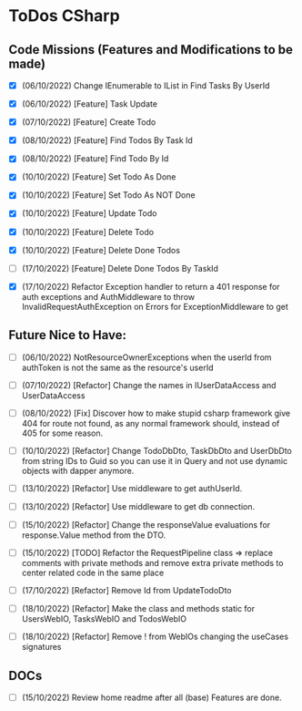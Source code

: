 # ToDos CSharp

## Code Missions (Features and Modifications to be made)

- [x] (06/10/2022) Change IEnumerable to IList in Find Tasks By UserId
- [x] (06/10/2022) [Feature] Task Update
- [x] (07/10/2022) [Feature] Create Todo
- [x] (08/10/2022) [Feature] Find Todos By Task Id
- [x] (08/10/2022) [Feature] Find Todo By Id
- [x] (10/10/2022) [Feature] Set Todo As Done
- [x] (10/10/2022) [Feature] Set Todo As NOT Done
- [x] (10/10/2022) [Feature] Update Todo
- [x] (10/10/2022) [Feature] Delete Todo
- [x] (10/10/2022) [Feature] Delete Done Todos
- [ ] (17/10/2022) [Feature] Delete Done Todos By TaskId
- [x] (17/10/2022) Refactor Exception handler to return a 401 response for auth exceptions and 
AuthMiddleware to throw InvalidRequestAuthException on Errors for ExceptionMiddleware to get


## Future Nice to Have:

- [ ] (06/10/2022) NotResourceOwnerExceptions when the userId from authToken is not the same as the 
resource's userId
- [ ] (07/10/2022) [Refactor] Change the names in IUserDataAccess and UserDataAccess
- [ ] (08/10/2022) [Fix] Discover how to make stupid csharp framework give 404 for route not found, 
as any normal framework should, instead of 405 for some reason.
- [ ] (10/10/2022) [Refactor] Change TodoDbDto, TaskDbDto and UserDbDto from string IDs to Guid so you
can use it in Query and not use dynamic objects with dapper anymore.
- [ ] (13/10/2022) [Refactor] Use middleware to get authUserId.
- [ ] (13/10/2022) [Refactor] Use middleware to get db connection.
- [ ] (15/10/2022) [Refactor] Change the responseValue evaluations for response.Value method from the 
DTO.
- [ ] (15/10/2022) [TODO] Refactor the RequestPipeline class => replace comments with private methods 
and remove extra private methods to center related code in the same place
- [ ] (17/10/2022) [Refactor] Remove Id from UpdateTodoDto
- [ ] (18/10/2022) [Refactor] Make the class and methods static for UsersWebIO, TasksWebIO and 
TodosWebIO
- [ ] (18/10/2022) [Refactor] Remove ! from WebIOs changing the useCases signatures


## DOCs

- [ ] (15/10/2022) Review home readme after all (base) Features are done.
